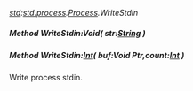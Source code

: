 _[std](../../modules/std/std-module.md):[std.process](../../modules/std/std-process.md).[Process](../../modules/std/std-process-process.md).WriteStdin_
##### Method WriteStdin:Void( str:[String](../../modules/wonkey/wonkey-types-string.md) )
##### Method WriteStdin:[Int](../../modules/wonkey/wonkey-types-int.md)( buf:Void Ptr,count:[Int](../../modules/wonkey/wonkey-types-int.md) )
Write process stdin.
